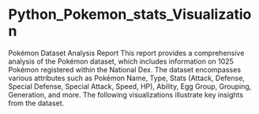 # Python_Pokemon_stats_Visualization
Pokémon Dataset Analysis Report
This report provides a comprehensive analysis of the Pokémon dataset, which includes information on 1025 Pokémon registered within the National Dex. The dataset encompasses various attributes such as Pokémon Name, Type, Stats (Attack, Defense, Special Defense, Special Attack, Speed, HP), Ability, Egg Group, Grouping, Generation, and more. The following visualizations illustrate key insights from the dataset.
